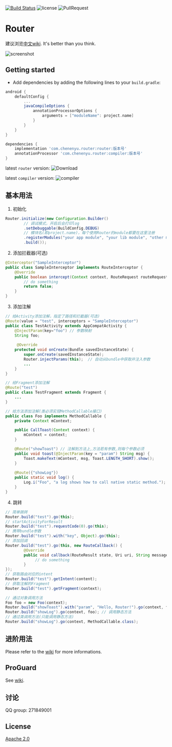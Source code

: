 [![Build Status](https://travis-ci.org/chenenyu/Router.svg?branch=master)](https://travis-ci.org/chenenyu/Router) ![license](https://img.shields.io/badge/license-Apache%202-yellow.svg) ![PullRequest](https://img.shields.io/badge/PRs-welcome-brightgreen.svg) 

# Router

建议浏览[中文wiki](https://github.com/chenenyu/Router/wiki). It's better than you think.

![screenshot](static/screenshot.gif)

## Getting started

*  Add dependencies by adding the following lines to your `build.gradle`:  

```Groovy
android {
    defaultConfig {
        ...
        javaCompileOptions {
            annotationProcessorOptions {
                arguments = ["moduleName": project.name]
            }
        }
    }
}

dependencies {
    implementation 'com.chenenyu.router:router:版本号'
    annotationProcessor 'com.chenenyu.router:compiler:版本号'
}
```

latest `router` version: ![Download](https://api.bintray.com/packages/chenenyu/maven/router/images/download.svg)

latest `compiler` version: ![compiler](https://api.bintray.com/packages/chenenyu/maven/router-compiler/images/download.svg)  

## 基本用法

1. 初始化

```java
Router.initialize(new Configuration.Builder()
        // 调试模式，开启后会打印log
        .setDebuggable(BuildConfig.DEBUG)
        // 模块名(即project.name)，每个使用Router的module都要在这里注册
        .registerModules("your app module", "your lib module", "other module")
        .build());
```


2. 添加拦截器(可选)

```java
@Interceptor("SampleInterceptor")
public class SampleInterceptor implements RouteInterceptor {
    @Override
    public boolean intercept(Context context, RouteRequest routeRequest) {
        // do something
        return false;
    }
}
```

3. 添加注解

```java
// 给Activity添加注解，指定了路径和拦截器(可选)
@Route(value = "test", interceptors = "SampleInterceptor")
public class TestActivity extends AppCompatActivity {
    @InjectParam(key="foo") // 参数映射
    String foo;
  
     @Override
    protected void onCreate(Bundle savedInstanceState) {
        super.onCreate(savedInstanceState);
        Router.injectParams(this);  // 自动从bundle中获取并注入参数
        ...
    }
}

// 给Fragment添加注解
@Route("test")
public class TestFragment extends Fragment {
    ...
}

// 给方法添加注解(类必须实现MethodCallable接口)
public class Foo implements MethodCallable {
    private Context mContext;

    public CallToast(Context context) {
        mContext = context;
    }

    @Route("showToast") // 注解到方法上,方法若有参数,则每个参数必须
    public void toast(@InjectParam(key = "param") String msg) {
        Toast.makeText(mContext, msg, Toast.LENGTH_SHORT).show();
    }
  
    @Route({"showLog"})
    public static void log() {
        Log.i("Foo", "a log shows how to call native static method.");
    }
}
```

4. 跳转

```java
// 简单跳转
Router.build("test").go(this);
// startActivityForResult
Router.build("test").requestCode(0).go(this);
// 携带bundle参数
Router.build("test").with("key", Object).go(this);
// 添加回调
Router.build("test").go(this, new RouteCallback() {
        @Override
        public void callback(RouteResult state, Uri uri, String message) {
             // do something
        }
});
// 获取路由对应的intent
Router.build("test").getIntent(content);
// 获取注解的Fragment
Router.build("test").getFragment(context);

// 通过对象调用方法
Foo foo = new Foo(context);
Router.build("showToast").with("param", "Hello, Router!").go(context, foo); // 调用非静态方法
Router.build("showLog").go(context, foo); // 调用静态方法
// 通过类调用方法(只能调用静态方法)
Router.build("showLog").go(context, MethodCallable.class);
```

## 进阶用法

Please refer to the [wiki](https://github.com/chenenyu/Router/wiki) for more informations.

## ProGuard

See [wiki](https://github.com/chenenyu/Router/wiki).

## 讨论

QQ group: 271849001

## License

[Apache 2.0](https://github.com/chenenyu/Router/blob/master/LICENSE)